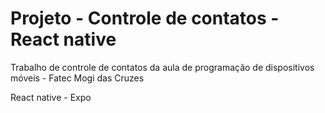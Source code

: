 # Projeto -  Controle de contatos - React native
Trabalho de controle de contatos da aula de programação de dispositivos móveis - Fatec Mogi das Cruzes

React native - Expo
